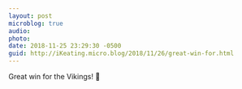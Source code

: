```yaml
---
layout: post
microblog: true
audio: 
photo: 
date: 2018-11-25 23:29:30 -0500
guid: http://iKeating.micro.blog/2018/11/26/great-win-for.html
---
```

Great win for the Vikings! 🏈

